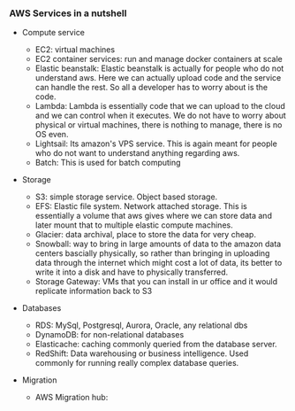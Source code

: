 ### AWS Services in a nutshell

- Compute service
    - EC2: virtual machines
    - EC2 container services: run and manage docker containers at scale
    - Elastic beanstalk: Elastic beanstalk is actually for people who do not understand aws. Here we can actually upload code and the service can handle the rest. So all a developer has to worry about is the code.
    - Lambda: Lambda is essentially code that we can upload to the cloud and we can control when it executes. We do not have to worry about physical or virtual machines, there is nothing to manage, there is no OS even.
    - Lightsail: Its amazon's VPS service. This is again meant for people who do not want to understand anything regarding aws. 
    - Batch: This is used for batch computing

- Storage
    - S3: simple storage service. Object based storage.
    - EFS: Elastic file system. Network attached storage. This is essentially a volume that aws gives where we can store data and later mount that to multiple elastic compute machines.
    - Glacier: data archival, place to store the data for very cheap.
    - Snowball: way to bring in large amounts of data to the amazon data centers bascially physically, so rather than bringing in uploading data through the internet which might cost a lot of data, its better to write it into a disk and have to physically transferred. 
    - Storage Gateway: VMs that you can install in ur office and it would replicate information back to S3
   
- Databases
    - RDS: MySql, Postgresql, Aurora, Oracle, any relational dbs
    - DynamoDB: for non-relational databases
    - Elasticache: caching commonly queried from the database server. 
    - RedShift: Data warehousing or business intelligence. Used commonly for running really complex database queries.

- Migration
    - AWS Migration hub: 
